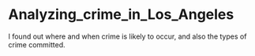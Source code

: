 # Analyzing_crime_in_Los_Angeles
I found out where and when crime is likely to occur, and also the types of crime committed.
